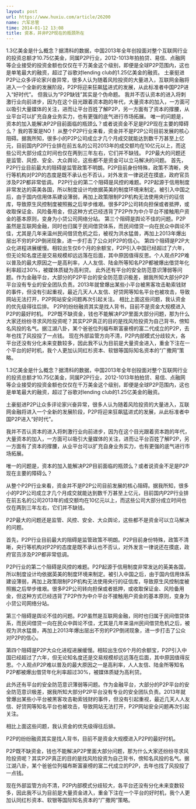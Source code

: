 ```yaml
---
layout: post
url: https://www.huxiu.com/article/26200
name: 六军总管
time: 2014-01-12 13:08
title: 资本，并非P2P现在的瓶颈所在
---
```

1.3亿美金是什么概念？据清科的数据，中国2013年全年创投面对整个互联网行业的投资总额才10.75亿美金，同属P2P行业，2012-1013年拍拍贷、易信、点融网等企业接受的投资金额也仅仅在千万美金这个级别，即便是全球P2P范围内，这也是单笔最大的融资，超过了谷歌对lending club的1.25亿美金的融资。 土豪挺进P2P让众多评论家兴奋异常，很多人认为随着风险投资的大量进入，互联网金融将进入一个全新的发展阶段，P2P将迎来狂飙猛进式的发展，从此标准者中国P2P进入“好时代”。 但我认为“P2P缺钱”其实是个伪命题。 我并不否认资本的进入将刺激行业向前进步，因为在这个目光跟着资本跑的年代，大量资本的加入，一方面可以吸引大量媒体的关注，进而让平台百姓了解P2P，另一方面有了资本的撑腰，从业平台可以扩充自身业务实力，也有更强的底气进行市场拓展。 唯一的问题是，资本的加入能解决P2P目前面临的瓶颈么？或者说资金不足是P2P现在主要的障碍么？ 我的答案是NO！ 从整个P2P行业来看，资金并不是P2P公司目前发展的核心阻碍。据我所知，很多小的P2P公司成立才几个月成交就能达到数千万甚至上亿元，目前国内P2P行业排在前五名的公司2013年的成交额均在10亿元以上，而这些公司大部分成立时间也仅在两到三年左右，它们并不缺钱。 P2P最大的问题还是监管、风控、安全、大众舆论，这些都不是资金可以立马解决的问题。 首先，P2P行业目前最大的阻碍是监管政策不明朗。P2P目前身份特殊，政策不清晰，央行等机构对P2P的态度是既不承认也不否认，对外发言一律说还在摸底，政府官员涉及P2P都非常低调。 P2P行业的第二个阻碍是风控的难题。P2P起源于信用制度非常发达的英美各国，所以制度设计均依据英美的制度环境来制定。被引入中国之后，由于国内信用体系建设薄弱，再加上政策限制P2P机构无法使用央行的征信库，导致原生风控制度被照搬之后举步维艰。很多P2P公司转向担保或者抵押，或收取保证金、风险备用金，但这种方式已经违背了P2P作为中介平台不接触用户资金的基本原则，变身为小贷公司网络分站。 第三个阻碍是舆论不佳的问题。P2P虽然是互联网金融，同时也归属于民间借贷体系，而民间借贷一向在民众中舆论不佳，尤其是几年来温州民间借贷危机之后，被视为洪水猛兽，再加上2013年爆出层出不穷的P2P倒闭现象，进一步打击了公众对P2P的信心。 第四个阻碍是P2P大众化进程进展缓慢。相较出生仅6个月的余额宝，P2P引入中国已经超过了六年，但无论知名度还是交易规模却远远落在后面，其中原因值得反思。个人观点P2P难以普及的最大原因之一是高利率，人人友信、陆金所等知名P2P都被爆出借贷年化利率超过30%，被媒体质疑为高利贷。 此外还有平台的安全防范意识薄弱等问题。作为金融平台，大部分的P2P平台的安全防范意识极差，据我所知大部分P2P平台没有专业的安全团队负责。2013年就曾爆出某些小平台被黑客攻击勒索钱财的事件，但没有引起重视，最近几天人人友信、好贷网等知名平台也被攻击，导致网站无法打开，P2P网站安全问题再次引起关注。 相比上面这些问题，我认资金的优先级得往后排。 P2P的纷纷融资其实是找人背书，目前不是资金大规模进入P2P的最好时机。 P2P既不缺资金，钱也不能解决P2P里面大部分问题，那为什么大家还纷纷寻求风险投资呢？其实P2P真正的目的是找风险投资为自己背书，傍知名风投的名气。据江湖八卦，某个爸爸位列福布斯富豪榜的富二代成立的P2P，去年也找了风投投了一点钱。 现在外部监管方向不清，P2P内部模式分歧较大，各平台还没有分化未来变数较多，因此我不认为目前是大量资金进入，重金下注在一个平台的好时机，我个人更加认同红杉资本、软银等国际知名资本的“广撒网”策略。

1.3亿美金是什么概念？据清科的数据，中国2013年全年创投面对整个互联网行业的投资总额才10.75亿美金，同属P2P行业，2012-1013年拍拍贷、易信、点融网等企业接受的投资金额也仅仅在千万美金这个级别，即便是全球P2P范围内，这也是单笔最大的融资，超过了谷歌对lending club的1.25亿美金的融资。

土豪挺进P2P让众多评论家兴奋异常，很多人认为随着风险投资的大量进入，互联网金融将进入一个全新的发展阶段，P2P将迎来狂飙猛进式的发展，从此标准者中国P2P进入“好时代”。

我并不否认资本的进入将刺激行业向前进步，因为在这个目光跟着资本跑的年代，大量资本的加入，一方面可以吸引大量媒体的关注，进而让平台百姓了解P2P，另一方面有了资本的撑腰，从业平台可以扩充自身业务实力，也有更强的底气进行市场拓展。

唯一的问题是，资本的加入能解决P2P目前面临的瓶颈么？或者说资金不足是P2P现在主要的障碍么？

从整个P2P行业来看，资金并不是P2P公司目前发展的核心阻碍。据我所知，很多小的P2P公司成立才几个月成交就能达到数千万甚至上亿元，目前国内P2P行业排在前五名的公司2013年的成交额均在10亿元以上，而这些公司大部分成立时间也仅在两到三年左右，它们并不缺钱。

P2P最大的问题还是监管、风控、安全、大众舆论，这些都不是资金可以立马解决的问题。

首先，P2P行业目前最大的阻碍是监管政策不明朗。P2P目前身份特殊，政策不清晰，央行等机构对P2P的态度是既不承认也不否认，对外发言一律说还在摸底，政府官员涉及P2P都非常低调。

P2P行业的第二个阻碍是风控的难题。P2P起源于信用制度非常发达的英美各国，所以制度设计均依据英美的制度环境来制定。被引入中国之后，由于国内信用体系建设薄弱，再加上政策限制P2P机构无法使用央行的征信库，导致原生风控制度被照搬之后举步维艰。很多P2P公司转向担保或者抵押，或收取保证金、风险备用金，但这种方式已经违背了P2P作为中介平台不接触用户资金的基本原则，变身为小贷公司网络分站。

第三个阻碍是舆论不佳的问题。P2P虽然是互联网金融，同时也归属于民间借贷体系，而民间借贷一向在民众中舆论不佳，尤其是几年来温州民间借贷危机之后，被视为洪水猛兽，再加上2013年爆出层出不穷的P2P倒闭现象，进一步打击了公众对P2P的信心。

第四个阻碍是P2P大众化进程进展缓慢。相较出生仅6个月的余额宝，P2P引入中国已经超过了六年，但无论知名度还是交易规模却远远落在后面，其中原因值得反思。个人观点P2P难以普及的最大原因之一是高利率，人人友信、陆金所等知名P2P都被爆出借贷年化利率超过30%，被媒体质疑为高利贷。

此外还有平台的安全防范意识薄弱等问题。作为金融平台，大部分的P2P平台的安全防范意识极差，据我所知大部分P2P平台没有专业的安全团队负责。2013年就曾爆出某些小平台被黑客攻击勒索钱财的事件，但没有引起重视，最近几天人人友信、好贷网等知名平台也被攻击，导致网站无法打开，P2P网站安全问题再次引起关注。

相比上面这些问题，我认资金的优先级得往后排。

P2P的纷纷融资其实是找人背书，目前不是资金大规模进入P2P的最好时机。

P2P既不缺资金，钱也不能解决P2P里面大部分问题，那为什么大家还纷纷寻求风险投资呢？其实P2P真正的目的是找风险投资为自己背书，傍知名风投的名气。据江湖八卦，某个爸爸位列福布斯富豪榜的富二代成立的P2P，去年也找了风投投了一点钱。

现在外部监管方向不清，P2P内部模式分歧较大，各平台还没有分化未来变数较多，因此我不认为目前是大量资金进入，重金下注在一个平台的好时机，我个人更加认同红杉资本、软银等国际知名资本的“广撒网”策略。

